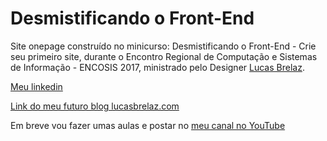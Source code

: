 # Desmistificando o Front-End
Site onepage construído no minicurso: Desmistificando o Front-End - Crie seu primeiro site, durante o Encontro Regional de Computação e Sistemas de Informação - ENCOSIS 2017, ministrado pelo Designer [Lucas Brelaz](https://lucasbrelaz.com).

[Meu linkedin](https://linkedin.com/in/lucasbrelaz)

[Link do meu futuro blog lucasbrelaz.com](https://lucasbrelaz.com)

Em breve vou fazer umas aulas e postar no [meu canal no YouTube](https://youtube.com/lucasbrelaz)
